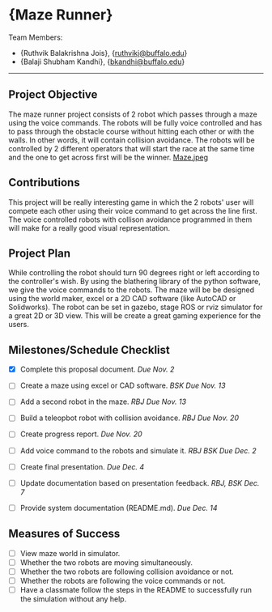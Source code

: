 # {Maze Runner}

Team Members:
- {Ruthvik Balakrishna Jois}, {ruthvikj@buffalo.edu}
- {Balaji Shubham Kandhi}, {bkandhi@buffalo.edu}

--- 

## Project Objective
The maze runner project consists of 2 robot which passes through a maze using the voice commands. The robots will be fully voice controlled and has to pass through the obstacle course without hitting each other or with the walls. In other words, it will contain collision avoidance. The robots will be controlled by 2 different operators that will start the race at the same time and the one to get across first will be the winner.
[Maze.jpeg](https://drive.google.com/file/d/1gpX-vfYERUfnZOQ7RMVxCLrq_NMaKKzL/view?usp=sharing) 


## Contributions
This project will be really interesting game in which the 2 robots' user will compete each other using their voice command to get across the line first. The voice controlled robots with collison avoidance programmed in them will make for a really good visual representation.


## Project Plan
While controlling the robot should turn 90 degrees right or left according to the controller's wish. By using the blathering library of the python software, we give the voice commands to the robots. The maze will be be designed using the world maker, excel or a 2D CAD software (like AutoCAD or Solidworks). The robot can be set in gazebo, stage ROS or rviz simulator for a great 2D or 3D view. This will be create a great gaming experience for the users.


## Milestones/Schedule Checklist
- [x] Complete this proposal document.  *Due Nov. 2*
- [ ] Create a maze using excel or CAD software. *BSK Due Nov. 13*
- [ ] Add a second robot in the maze. *RBJ Due Nov. 13*
- [ ] Build a teleopbot robot with collision avoidance. *RBJ Due Nov. 20*
- [ ] Create progress report.  *Due Nov. 20*
- [ ] Add voice command to the robots and simulate it. *RBJ BSK Due Dec. 2*
- [ ] Create final presentation.  *Due Dec. 4*
- [ ] Update documentation based on presentation feedback. *RBJ, BSK Dec. 7*
- [ ] Provide system documentation (README.md).  *Due Dec. 14*


## Measures of Success
- [ ] View maze world in simulator.
- [ ] Whether the two robots are moving simultaneously.
- [ ] Whether the two robots are following collision avoidance or not.
- [ ] Whether the robots are following the voice commands or not.
- [ ] Have a classmate follow the steps in the README to successfully run the simulation without any help.
